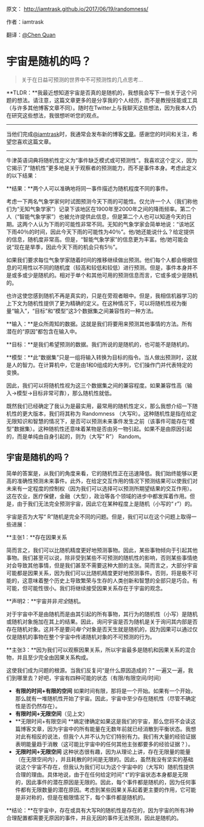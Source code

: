 原文： http://iamtrask.github.io/2017/06/19/randomness/

作者：iamtrask

翻译：[@Chen Quan](https://github.com/chenquan )



# 宇宙是随机的吗？

> 关于在日益可预测的世界中不可预测性的几点思考...

**TLDR：**我最近想知道宇宙是否真的是随机的，我想我会写下一些关于这个问题的想法。请注意，这篇文章更多的是分享我的个人经历，而不是教授技能或工具（与许多其他博客文章不同）。随时在Twitter上与我聊天这些想法，因为我本人仍在研究这些想法，我很想听听您的观点。

------

当他们完成[@iamtrask](https://twitter.com/iamtrask)时，我通常会发布新的博客[文章](https://twitter.com/iamtrask)。感谢您的时间和关注，希望您喜欢这篇文章。

------

牛津英语词典将随机性定义为“事件缺乏模式或可预测性”。我喜欢这个定义，因为它揭示了“随机性”更多地是关于观察者的预测能力，而不是事件本身。考虑此定义的以下结果：

**结果：**两个人可以准确地将同一事件描述为随机程度不同的事件。

考虑一下两名气象学家何时试图预测今天下雨的可能性。仅允许一个人（我们称他们为“无知气象学家”）记录下该地区在1900年至2000年之间的降雨频率。第二个人（“智能气象学家”）也被允许提供此信息，但是第二个人也可以知道今天的日期。这两个人认为下雨的可能性非常不同。无知的气象学家会简单地说：“该地区下雨40％的时间，因此今天下雨的可能性为40％”。他/她还能说什么？给定提供的信息，随机度非常高。但是，“智能气象学家”的信息更为丰富。他/她可能会说“现在是旱季，因此今天下雨的机会只有5％”。

如果我们要求每位气象学家随着时间的推移继续做出预测。他们每个人都会根据信息的可用性以不同的随机度（较高和较低和较低）进行预测。但是，事件本身并不是或多或少是随机的。相对于单个和其他可用的预测信息而言，它或多或少是随机的。

也许这使您感到随机不再是真实的，只是在旁观者眼中。但是，我相信机器学习的上下文为随机性提供了更为精确的定义。在这种情况下，可以将随机性视为衡量“输入”，“目标”和“模型”这3个数据集之间兼容性的一种方法。

**输入：**是众所周知的数据。这就是我们将要用来预测其他事情的方法。所有潜在的“原因”都包含在输入中。

**目标：**是我们希望预测的数据。我们所说的是随机的，也可能不是随机的。

**模型：**此“数据集”只是一组将输入转换为目标的指令。当人做出预测时，这就是人的智力。在计算机中，它是由1和0组成的大序列，它们操作门并代表特定的变换。

因此，我们可以将随机性视为这三个数据集之间的兼容程度。如果兼容性高（输入->模型->目标非常可靠），那么随机性就低。

既然我们已经确定了我认为是最实用，最常用的随机性定义，那么我想介绍一下随机性的更大版本，我们将其称为 Randomness （大写R）。这种随机性是指在给定无限知识和智慧的情况下，是否可以预测未来事件发生之前（该事件可能存在“模型”数据集）。这种随机性还意味着某物是否由另一物引起。如果不是由原因引起的，而是单纯由自身引起的，则为（大写“ R”） Random。

## 宇宙是随机的吗？

简单的答案是，从我们的角度来看，它的随机性正在迅速降低。我们始终能够以更高的准确性预测未来事件。此外，在给定交互作用的情况下预测结果可以使我们对未来有一定程度的控制权（因为我们可以选择可以预测所期望结果的交互作用）。这在农业，医疗保健，金融（大型），政治等各个领域的进步中都发挥着作用。但是，由于我们无法完全预测宇宙，因此它在某种程度上是随机（小写的“ r”）的。

宇宙是否为大写“ R”随机是完全不同的问题。但是，我们可以在这个问题上取得一些进展：

**主张1：**存在因果关系

简而言之，我们可以比随机精度更好地预测事物。因此，某些事物倾向于引起其他事物。我们甚至可以说，除非受到某些不可预测的随机性的影响，否则某些事情绝对会导致其他事情，但是我们甚至不需要这种大胆的主张。简而言之，大部分宇宙可能都是因果关系，因为我们可以比随机精度更好地预测事件。否则，将是极不可能的，这意味着整个历史上导致繁荣与生存的人类创新和智慧的全部只是巧合。有可能，但可能性很小。我们将继续接受因果关系存在于宇宙的观念。

**声明2：**宇宙并非*完全*随机。

对于宇宙中不是由随机而是由其引起的所有事物，其行为的随机性（小写）是随机或随机对象施加在其上的结果。因此，询问宇宙是否为随机是关于询问其内部是否存在随机对象。这并不是要问*每个*对象是否天生就是随机的，因为因果可以通过仅仅是随机的事物在整个宇宙中传递随机对象的不可预测的行为。

**主张3：**因为我们可以观察因果关系，所以宇宙最多是随机和因果关系的混合物，并且至少完全由因果关系构成。

这使我们成为问题的根源。当我们反复问“是什么原因造成的？” 一遍又一遍，我们到哪里去？好吧，宇宙有四种可能的状态（有限/有限空间/时间）

- **有限的时间+有限的空间** 如果时间有限，那将是一个开始。如果有一个开始，那么就有一堆随机性开始了宇宙。因此，宇宙中至少存在随机性（尽管不确定性是否仍然存在）。
- **有限时间+无限空间**（见上文）
- **无限时间+有限空间 **熵定律确定如果这是我们的宇宙，那么您将不会读这篇博客文章，因为宇宙中的所有能量在无数年前就已经消散到平衡状态。我想对此有相反的说法，但我个人并不认为它们特别有力。我们有大量的经验证据表明能量趋于消散（这可能比宇宙中的任何其他主张都要多的经验证据？）。
- **无限时间+无限空间** 这种状态很有趣，因为从理论上讲，存在无限量的能量（在无限空间内），并且耗散的时间是无限的。因此，虽然我没有坚实的基础说这个宇宙不存在，但我认为我们可以为这个宇宙中的（大写R）随机性提供合理的理由。具体地说，由于在任何给定时间“ t”的宇宙状态本身都是无限的，因此事件的潜在原因是无限的。因此，每个事件都是随机的，因为任何事件都有无限数量的潜在原因。考虑到某些因果关系起着更主要的作用，它可能是非对称的，但是在极限情况下，每个事件都是随机的。

**结论：**在宇宙中，存在或具有大写R的随机性是存在的，因为宇宙的所有3种合理配置都需要无原因的事件，并且无因的事件无法预测，因此是随机的。